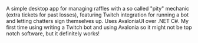 A simple desktop app for managing raffles with a so called "pity" mechanic (extra tickets for past losses), featuring Twitch integration for running a bot and letting chatters sign themselves up.
Uses AvaloniaUI over .NET C#.
My first time using writing a Twitch bot and using Avalonia so it might not be top notch software, but it definitely works!
